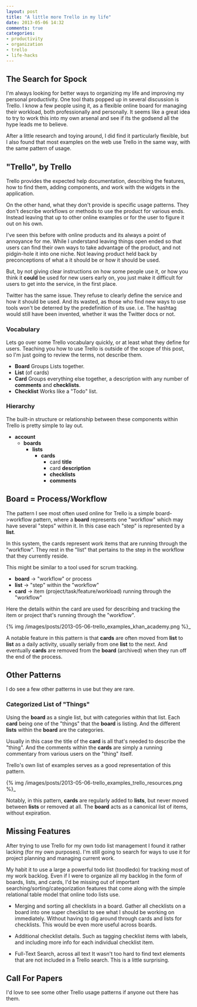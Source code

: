 ```yaml
---
layout: post
title: "A little more Trello in my life"
date: 2013-05-06 14:32
comments: true
categories: 
- productivity
- organization
- trello
- life-hacks
---
```



The Search for Spock
----

I'm always looking for better ways to organizing my life and improving my personal productivity. One tool thats popped up in several discussion is Trello. I know a few people using it, as a flexible online board for managing their workload, both professionally and personally. It seems like a great idea to try to work this into my own arsenal and see if its the godsend all the hype leads me to believe.

After a little research and toying around, I did find it particularly flexible, but I also found that most examples on the web use Trello in the same way, with the same pattern of usage.


"Trello", by Trello
-----

Trello provides the expected help documentation, describing the features, how to find them, adding components, and work with the widgets in the application.

On the other hand, what they don't provide is specific usage patterns.  They don't describe workflows or methods to use the product for various ends. Instead leaving that up to other online examples or for the user to figure it out on his own.

I've seen this before with online products and its always a point of annoyance for me.  While I understand leaving things open ended so that users can find their own ways to take advantage of the product, and not pidgin-hole it into one niche. Not leaving product held back by preconceptions of what a it should be or how it should be used.

But, by not giving clear instructions on how some people use it, or how you think it **could** be used for new users early on, you just make it difficult for users to get into the service, in the first place.

Twitter has the same issue. They refuse to clearly define the service and how it should be used.  And its wasted, as those who find new ways to use tools won't be deterred by the predefinition of its use.  i.e. The hashtag would still have been invented, whether it was the Twitter docs or not.


### Vocabulary

Lets go over some Trello vocabulary quickly, or at least what they define for users. Teaching you how to use Trello is outside of the scope of this post, so I'm just going to review the terms, not describe them.

* **Board**
  Groups Lists together.
* **List** (of cards)
* **Card**
  Groups everything else together, a description with any number of **comments** and **checklists**.
* **Checklist**
  Works like a "Todo" list.

### Hierarchy

The built-in structure or relationship between these components  within Trello is pretty simple to lay out.

* **account**
    * **boards**
        * **lists**
            * **cards**
                * card **title**
                * card **description**
                * **checklists**
                * **comments**

Board = Process/Workflow
-----

The pattern I see most often used online for Trello is a simple board->workflow pattern, where a **board** represents one "workflow" which may have several "steps" within it. In this case each "step" is represented by a **list**.

In this system, the cards represent work items that are running through the "workflow". They rest in the "list" that pertains to the step in the workflow that they currently reside.

This might be similar to a tool used for scrum tracking.

* **board** -> "workflow" or process
* **list** -> "step" within the "workflow"
* **card** -> item (project/task/feature/workload) running through the "workflow"

Here the details within the card are used for describing and tracking the item or project that's running through the "workflow".

{% img /images/posts/2013-05-06-trello_examples_khan_academy.png %}_

A notable feature in this pattern is that **cards** are often moved from **list** to **list** as a daily activity, usually serially from one **list** to the next. And eventually **cards** are removed from the **board** (archived) when they run off the end of the process.

Other Patterns
-----

I do see a few other patterns in use but they are rare.

### Categorized List of "Things"

Using the **board** as a single list, but with categories within that list.  Each **card** being one of the "things" that the **board** is listing.  And the different **lists** within the **board** are the categories.

Usually in this case the title of the **card** is all that's needed to describe the "thing".  And the comments within the **cards** are simply a running commentary from various users on the "thing" itself.

Trello's own list of examples serves as a good representation of this pattern.

{% img /images/posts/2013-05-06-trello_examples_trello_resources.png %}_

Notably, in this pattern, **cards** are regularly added to **lists**, but never moved between **lists** or removed at all.  The **board** acts as a canonical list of items, without expiration.


Missing Features
----

After trying to use Trello for my own todo list management I found it rather lacking (for my own purposes). I'm still going to search for ways to use it for project planning and managing current work. 

My habit it to use a large a powerful todo list (toodledo) for tracking most of my work backlog. Even if I were to organize all my backlog in the form of boards, lists, and cards, I'd be missing out of important searching/sorting/categorization features that come along with the simple relational table model that online todo lists use.

* Merging and sorting all checklists in a board.
    Gather all checklists on a board into one super checklist to see what I should be working on immediately.
    Without having to dig around through cards and lists for checklists.
    This would be even more useful across boards.

* Additional checklist details.
    Such as tagging checklist items with labels, and including more info for each individual checklist item.

* Full-Text Search, across all text
    It wasn't too hard to find text elements that are not included in a Trello search. This is a little surprising.


Call For Papers
-----

I'd love to see some other Trello usage patterns if anyone out there has them.


